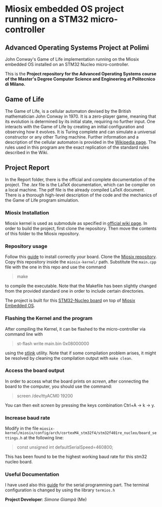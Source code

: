 # Miosix embedded OS project running on a STM32 micro-controller 
## Advanced Operating Systems Project at Polimi

John Conway's Game of Life implementation running on the Miosix embedded OS installed on an STM32 Nucleo micro-controller.

This is the **Project repository for the Advanced Operating Systems course of the Master's Degree Computer Science and 
Engineering at Politecnico di Milano.**

## Game of Life
The Game of Life, is a cellular automaton devised by the British mathematician John Conway in 1970. 
It is a zero-player game, meaning that its evolution is determined by its initial state, requiring no further input. 
One interacts with the Game of Life by creating an initial configuration and observing how it evolves. 
It is Turing complete and can simulate a universal constructor or any other Turing machine.
Further information and a description of the cellular automaton is provided in the 
[Wikipedia page](https://en.wikipedia.org/wiki/Conway%27s_Game_of_Life).
The rules used in this program are the exact replication of the standard rules described in the Wiki.

## Project Report
In the Report folder, there is the official and complete documentation of the project. The _.tex_ file is the LaTeX 
documentation, which can be compiler on a local machine. The pdf file is the already compiled LaTeX document. 
There is a thorough high-level description of the code and the mechanics of the Game of Life program simulation.


### Miosix Installation
Miosix kernel is used as submodule as specified in
[official wiki page](https://miosix.org/wiki/index.php?title=Miosix_and_git_workflow).
In order to build the project, first clone the repository. Then move the contents of this folder to the Miosix repository.

### Repository usage
Follow this [guide](https://miosix.org/wiki/index.php?title=Linux_Quick_Start) to install correctly your board.
Clone the [Miosix repository](https://github.com/fedetft/miosix-kernel).
Copy this repository inside the `miosix-kernel/` path. Substitute the `main.cpp` file with the one in this repo and 
use the command
>make

to compile the executable. Note that the Makefile has been slightly changed from the provided standard one in order 
to include certain directories.

The project is built for this [STM32-Nucleo board](https://www.st.com/en/evaluation-tools/nucleo-f401re.html)
on top of [Miosix Embedded OS](http://miosix.org/).

### Flashing the Kernel and the program
After compiling the Kernel, it can be flashed to the micro-controller via command line with
> st-flash write main.bin 0x08000000

using the [stlink](https://github.com/stlink-org/stlink) utility. Note that if some compilation problem arises, 
it might be resolved by cleaning the compilation output with `make clean`.

### Access the board output
In order to access what the board prints on _screen_, after connecting the board to the computer, you should use the command:
> screen /dev/ttyACM0 19200

You can then exit _screen_ by pressing the keys combination Ctrl+A -> k -> y.

### Increase baud rate
Modify in the file `miosix-kernel/miosix/config/arch/cortexM4_stm32f4/stm32f401re_nucleo/board_settings.h` at the 
following line:

>const unsigned int defaultSerialSpeed=460800;

This has been found to be the highest working baud rate for this stm32 nucleo board.

### Useful Documentation
I have used also this [guide](https://en.wikibooks.org/wiki/Serial_Programming/termios) for the serial programming part.
The terminal configuration is changed by using the library `termios.h`


**Project Developer**: 
_Simone Giampà_ (Me)